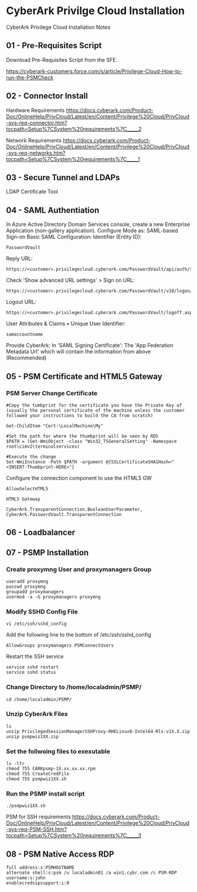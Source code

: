 # CyberArk Privilge Cloud Installation
CyberArk Privilege Cloud Installation Notes

## 01 - Pre-Requisites Script
Download Pre-Requisites Script from the SFE.

https://cyberark-customers.force.com/s/article/Privilege-Cloud-How-to-run-the-PSMCheck


## 02 - Connector Install

Hardware Requirements
https://docs.cyberark.com/Product-Doc/OnlineHelp/PrivCloud/Latest/en/Content/Privilege%20Cloud/PrivCloud-sys-req-connector.htm?tocpath=Setup%7CSystem%20requirements%7C_____2

Network Requirements
https://docs.cyberark.com/Product-Doc/OnlineHelp/PrivCloud/Latest/en/Content/Privilege%20Cloud/PrivCloud-sys-req-networks.htm?tocpath=Setup%7CSystem%20requirements%7C_____1



## 03 - Secure Tunnel and LDAPs

LDAP Certificate Tool

## 04 - SAML Authentiation


In Azure Active Directory Domain Services console, create a new Enterprise Application (non-gallery application).
Configure Mode as: SAML-based Sign-on
Basic SAML Configuration:
Identifier (Entity ID): 
```
PasswordVault
```
Reply URL: 
```
https://<customer>.privilegecloud.cyberark.com/PasswordVault/api/auth/saml/logon
```
Check 'Show advanced URL settings' > Sign on URL: 
```
https://<customer>.privilegecloud.cyberark.com/PasswordVault/v10/logon/saml
```
Logout URL:
```
https://<customer>.privilegecloud.cyberark.com/PasswordVault/logoff.aspx
```
User Attributes & Claims
•  Unique User Identifier: 
```
samaccountname
```

Provide CyberArk:
In 'SAML Signing Certificate':
The 'App Federation Metadata Url' which will contain the information from above (Recommended)


## 05 - PSM Certificate and HTML5 Gateway

### PSM Server Change Certificate

```
#Copy the tumbprint for the certificate you have the Private Key of (usually the personal certificate of the machine unless the customer followed your instructions to build the CA from scratch)

Get-ChildItem "Cert:\LocalMachine\My"

#Set the path for where the thumbprint will be seen by RDS
$PATH = (Get-WmiObject -class "Win32_TSGeneralSetting" -Namespace root\cimv2\terminalservices)

#Execute the change
Set-WmiInstance -Path $PATH -argument @{SSLCertificateSHA1Hash="<INSERT-Thumbprint-HERE>"}

```



Configure the connection component to use the HTML5 GW

```
AllowSelectHTML5

HTML5 Gateway

CyberArk.TransparentConnection.BooleanUserParameter, CyberArk.PasswordVault.TransparentConnection
```



## 06 - Loadbalancer

## 07 - PSMP Installation

### Create proxymng User and proxymanagers Group

```
useradd proxymng
passwd proxymng
groupadd proxymanagers
usermod -a -G proxymanagers proxymng
```
### Modify SSHD Config File
```
vi /etc/ssh/sshd_config
```

Add the following line to the bottom of /etc/ssh/sshd_config
```
AllowGroups proxymanagers PSMConnectUsers
```
Restart the SSH service
```
service sshd restart
service sshd status
```

### Change Directory to /home/localadmin/PSMP/
```
cd /home/localadmin/PSMP/
```
### Unzip CyberArk Files
```
ls
unzip PrivilegedSessionManagerSSHProxy-RHELinux8-Intel64-Rls-v1X.X.zip
unzip psmpwiz1XX.zip
```
### Set the follwoing files to exexutable
```
ls -ltr
chmod 755 CARKpsmp-1X.xx.xx.xx.rpm
chmod 755 CreateCredFile
chmod 755 psmpwiz1XX.sh
```

### Run the PSMP install script
```
./psmpwiz1XX.sh
```
  



PSM for SSH requirements
https://docs.cyberark.com/Product-Doc/OnlineHelp/PrivCloud/Latest/en/Content/Privilege%20Cloud/PrivCloud-sys-req-PSM-SSH.htm?tocpath=Setup%7CSystem%20requirements%7C_____3

##

## 08 - PSM Native Access RDP

```
full address:s:PSMHOSTNAME
alternate shell:s:psm /u localadmin01 /a win1.cybr.com /c PSM-RDP
username:s:john
enablecredsspsupport:i:0
```


